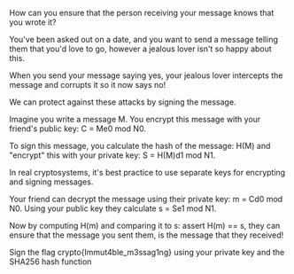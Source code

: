 How can you ensure that the person receiving your message knows that you wrote it?

You've been asked out on a date, and you want to send a message telling them that you'd love to go, however a jealous lover isn't so happy about this.

When you send your message saying yes, your jealous lover intercepts the message and corrupts it so it now says no!

We can protect against these attacks by signing the message.

Imagine you write a message M. You encrypt this message with your friend's public key: C = Me0 mod N0.

To sign this message, you calculate the hash of the message: H(M) and "encrypt" this with your private key: S = H(M)d1 mod N1.

In real cryptosystems, it's best practice to use separate keys for encrypting and signing messages.

Your friend can decrypt the message using their private key: m = Cd0 mod N0. Using your public key they calculate s = Se1 mod N1.

Now by computing H(m) and comparing it to s: assert H(m) == s, they can ensure that the message you sent them, is the message that they received!

Sign the flag crypto{Immut4ble_m3ssag1ng} using your private key and the SHA256 hash function